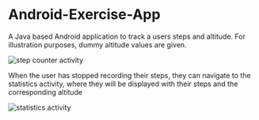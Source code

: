 # Android-Exercise-App

A Java based Android application to track a users steps and altitude. For illustration purposes, dummy altitude values are given.

![step counter activity](https://i.imgur.com/e68wNWF.jpeg)

When the user has stopped recording their steps, they can navigate to the statistics activity, where they will be displayed with their steps and the corresponding altitude

![statistics activity](https://i.imgur.com/TrErtbe.jpeg)
